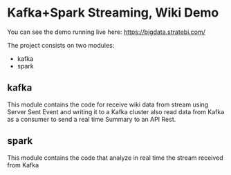 # Kafka+Spark Streaming, Wiki Demo

You can see the demo running live here: https://bigdata.stratebi.com/

<p>The project consists on two modules:</p>

- kafka
- spark

## kafka

This module contains the code for receive wiki data from stream using Server Sent Event and writing it to a Kafka cluster also read data from Kafka as a consumer to send a real time Summary to an API Rest.

## spark

This module contains the code that analyze in real time the stream received from Kafka
